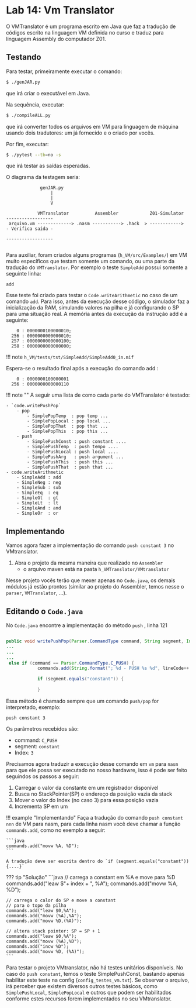 # Lab 14: Vm Translator

O VMTranslator é um programa escrito em Java que faz a tradução de códigos escrito na linguagem VM definida no curso e traduz para linguagem Assembly do computador Z01.

## Testando

Para testar, primeiramente executar o comando:

``` bash
$ ./genJAR.py
```

que irá criar o executável em Java.

Na sequência, executar:

``` bash
$ ./compileALL.py
```

que irá converter todos os arquivos em VM para linguagem de máquina usando dois tradutores: um já fornecido e o criado por vocês.

Por fim, executar:


``` bash
$ ./pytest --tb=no -s
```

que irá testar as saídas esperadas.

O diagrama da testagem seria:

```
             genJAR.py
                 |   
                 |   
                 V
                 
            VMTranslator          Assembler            Z01-Simulator  ------------------
 arquivo.vm -------------> .nasm -----------> .hack  > ------------>  - Verifica saída -
                                                                      ------------------
                                                                    
```

Para auxiliar, foram criados alguns programas (`h_VM/src/Examples/`) em VM muito específicos que testam somente um comando, ou uma parte da tradução do `VMTranslator`. Por exemplo o teste `SimpleAdd` possui somente a seguinte linha:

``` jar
add
```

Esse teste foi criado para testar o `Code.writeArithmetic` no caso de um comando `add`. Para isso, antes da execução desse código, o simulador faz a inicialização da RAM, simulando valores na pilha e já configurando o SP para uma situação real. A memória antes da execução da instrução add é a seguinte:

``` 
    0 : 0000000100000010;
  256 : 0000000000000010;
  257 : 0000000000000100;
  258 : 0000000000000000;
```

!!! note
    `h_VM/tests/tst/SimpleAdd/SimpleAdd0_in.mif`

Espera-se o resultado final após a execução do comando add :

```
    0 : 0000000100000001
  256 : 0000000000000110
```

!!! note ""
    A seguir uma lista de como cada parte do VMTranslator é testado:

    - `code.writePushPop`
        - pop
            - SimplePopTemp  : pop temp ...
            - SimplePopLocal : pop local ...
            - SimplePopThat  : pop that ...
            - SimplePopThis  : pop this ...
        - push
            - SimplePushConst : push constant .... 
            - SimplePushTemp  : push tempo ....
            - SimplePushLocal : push local ....
            - SimplePushArg   : push argument ...
            - SimplePushThis  : push this ...
            - SimplePushThat  : push that ...
    - code.writeArithmetic
        - SimpleAdd : add
        - SimpleNeg : neg
        - SimpleSub : sub
        - SimpleEq  : eq
        - SimpleGt  : gt
        - SimpleLt  : lt
        - SimpleAnd : and
        - SimpleOr  : or


## Implementando

Vamos agora fazer a implementação do comando `push constant 3` no VMtranslator.

1. Abra o projeto da mesma maneira que realizado no `Assembler`
    - o arquivo maven está na pasta `h_VMTranslator/VMtranslator`

Nesse projeto vocês terão que mexer apenas no `Code.java`, os demais módulos já estão prontos (similar ao projeto do Assembler, temos nesse o `parser`, `VMTranslator`, ...).

## Editando o `Code.java`

No `Code.java` encontre a implementação do método `push` , linha 121

```java

public void writePushPop(Parser.CommandType command, String segment, Integer index) {
...
...
...
 else if (command == Parser.CommandType.C_PUSH) {
            commands.add(String.format("; %d - PUSH %s %d", lineCode++ ,segment, index));

            if (segment.equals("constant")) {
            
            }

```

Essa método é chamado sempre que um comando `push/pop` for interpretado, exemplo:

`push constant 3`

Os parâmetros recebidos são:

- command: `C_PUSH`
- segment: `constant`
- Index: `3`

Precisamos agora traduzir a execução desse comando em `vm` para `nasm` para que ele possa ser executado no nosso hardawre, isso é pode ser feito seguindos os passos a seguir:

1. Carregar o valor da constante em um registrador disponível
2. Busca no StackPointer(SP) o endereço da posição vazia da stack
3. Mover o valor do Index (no caso 3) para essa posição vazia
4. Incrementa SP em um


!!! example "Implementando"
    Faça a tradução do comando `push constant nnn` de VM para nasm, 
    para cada linha nasm você deve chamar a função `commands.add`, como no exemplo 
    a seguir:
    
    ```java
    commands.add("movw %A, %D");
    ```
    
    A tradução deve ser escrita dentro do `if (segment.equals("constant")) {....}`

??? tip "Solução"
    ```java
    // carrega a constant em %A e move para %D
    commands.add("leaw $"+ index + ", %A");
    commands.add("movw %A, %D");

    // carrega o calor do SP e move a constant
    // para o topo da pilha
    commands.add("leaw $0,%A");
    commands.add("movw (%A),%A");
    commands.add("movw %D,(%A)");

    // altera stack pointer: SP = SP + 1
    commands.add("leaw $0,%A");
    commands.add("movw (%A),%D");
    commands.add("incw %D");
    commands.add("movw %D, (%A)");
    ```

Para testar o projeto VMtranslator, não há testes unitários disponíveis. No caso do `push constant`, temos o teste SimplePushConst, bastando apenas habilitar este teste na config (`config_testes_vm.txt`). Se observar o arquivo, irá perceber que existem diversos outros testes básicos, como `SimplePushLocal`, `SimplePopLocal` e outros que podem ser habilitados conforme estes recursos forem implementados no seu VMtranslator.

